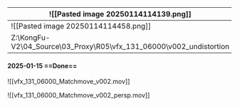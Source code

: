 	
| ![[Pasted image 20250114114139.png]]                                |     |
| ------------------------------------------------------------------- | --- |
| ![[Pasted image 20250114114458.png]]                                |     |
| Z:\KongFu-V2\04_Source\03_Proxy\R05\vfx_131_06000\v002_undistortion |     |
#### 2025-01-15 ==Done==
![[vfx_131_06000_Matchmove_v002.mov]]

![[vfx_131_06000_Matchmove_v002_persp.mov]]